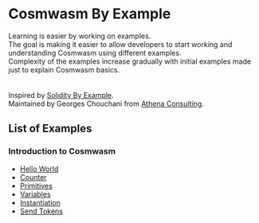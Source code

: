 # Cosmwasm By Example 
Learning is easier by working on examples. <br>
The goal is making it easier to allow developers to start working and understanding Cosmwasm using different examples. <br>
Complexity of the examples increase gradually with initial examples made just to explain Cosmwasm basics. <br>
<br>
<br>
Inspired by [Solidity By Example](https://www.solidity-by-example.org). <br>
Maintained by Georges Chouchani from [Athena Consulting](https://www.athenaconsulting.io).
## List of Examples
### Introduction to Cosmwasm
- [Hello World](https://github.com/athena-consulting/cosmwasm-by-example/tree/main/hello-world)
- [Counter](https://github.com/athena-consulting/cosmwasm-by-example/tree/main/counter)
- [Primitives](https://github.com/athena-consulting/cosmwasm-by-example/tree/main/primitives)
- [Variables](https://github.com/athena-consulting/cosmwasm-by-example/tree/main/variables)
-  [Instantiation](https://github.com/athena-consulting/cosmwasm-by-example/tree/main/instantiation)
-  [Send Tokens](https://github.com/athena-consulting/cosmwasm-by-example/tree/main/send-tokens)